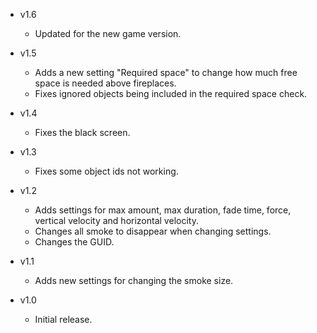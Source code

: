 - v1.6
  - Updated for the new game version.

- v1.5
	- Adds a new setting "Required space" to change how much free space is needed above fireplaces.
	- Fixes ignored objects being included in the required space check.

- v1.4
	- Fixes the black screen.

- v1.3
	- Fixes some object ids not working.

- v1.2
	- Adds settings for max amount, max duration, fade time, force, vertical velocity and horizontal velocity.
	- Changes all smoke to disappear when changing settings.
	- Changes the GUID.

- v1.1
	- Adds new settings for changing the smoke size.

- v1.0
	- Initial release.